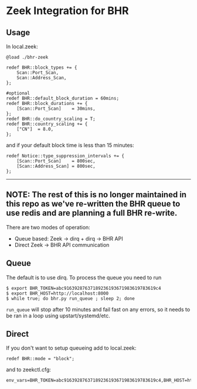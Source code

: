 Zeek Integration for BHR
=======================

Usage
-----

In local.zeek:

    @load ./bhr-zeek

    redef BHR::block_types += {
        Scan::Port_Scan,
        Scan::Address_Scan,
    };

    #optional
    redef BHR::default_block_duration = 60mins;
    redef BHR::block_durations += {
        [Scan::Port_Scan]    = 30mins,
    };
    redef BHR::do_country_scaling = T;
    redef BHR::country_scaling += {
        ["CN"]  = 8.0,
    };

and if your default block time is less than 15 minutes:

    redef Notice::type_suppression_intervals += {
        [Scan::Port_Scan]    = 800sec,
        [Scan::Address_Scan] = 800sec,
    };







-----
NOTE:  The rest of this is no longer maintained in this repo as we've
re-written the BHR queue to use redis and are planning a full BHR
re-write.
-----



There are two modes of operation:

* Queue based: Zeek -> dirq + dirq -> BHR API
* Direct Zeek -> BHR API communication

Queue
-----

The default is to use dirq.  To process the queue you need to run

    $ export BHR_TOKEN=abc91639287637189236193671983619783619c4
    $ export BHR_HOST=http://localhost:8000
    $ while true; do bhr.py run_queue ; sleep 2; done


`run_queue` will stop after 10 minutes and fail fast on any errors, so it needs
to be ran in a loop using upstart/systemd/etc.

Direct
------

If you don't want to setup queueing add to local.zeek:

    redef BHR::mode = "block";

and to zeekctl.cfg:

    env_vars=BHR_TOKEN=abc91639287637189236193671983619783619c4,BHR_HOST=http://localhost:8000

